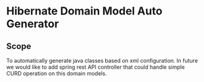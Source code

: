 <h1>Hibernate Domain Model Auto Generator</h1>

<h2>Scope</h2>
To automatically generate java classes based on xml configuration.
In future we would like to add spring rest API controller that could handle simple CURD operation on this domain models.